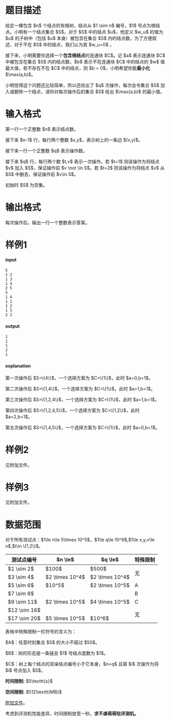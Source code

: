 # 题目描述

<p>给定一棵包含 $n$ 个结点的有根树，结点从 $1 \sim n$ 编号，$1$ 号点为根结点。小明有一个结点集合 $S$，对于 $S$ 中的结点 $u$，他定义 $w_u$ 的值为 $u$ 的子树中（包括 $u$ 本身）被包含在集合 $S$ 内的结点数，为了方便叙述，对于不在 $S$ 中的结点，我们认为其 $w_u=0$ 。</p>
<p>接下来，小明需要你选择一个<strong>包含根结点</strong>的连通块 $C$。记 $a$ 表示连通块 $C$ 中被包含在集合 $S$ 内的结点数，$b$ 表示不在连通块 $C$ 中的结点的 $w$ 值最大值，若不存在不在 $C$ 中的结点，则 $b = 0$，小明希望你能<strong>最小化</strong> $\max(a,b)$。</p>
<p>小明觉得这个问题还比较简单，所以还给出了 $q$ 次操作，每次会令集合 $S$ 加入或删除一个结点，请你对每次操作后的集合 $S$ 给出 $\max(a,b)$ 的最小值。</p>

# 输入格式


<p>第一行一个正整数 $n$ 表示结点数。</p>
<p>接下来 $n-1$ 行，每行两个整数 $x,y$，表示树上的一条边 $(x,y)$。</p>
<p>接下来一行一个正整数 $q$ 表示操作数。</p>
<p>接下来 $q$ 行，每行两个数 $t,v$ 表示一次操作。若 $t=1$ 则该操作为将结点 $v$ 加入 $S$，保证操作前 $v \not \in S$。若 $t=2$ 则该操作为将结点 $v$ 从 $S$ 中删去，保证操作前 $v\in S$。</p>
<p>初始时 $S$ 为空集。</p>

# 输出格式


<p>每次操作后，输出一行一个整数表示答案。</p>

# 样例1


<h4>input</h4>
<pre><code class="sh_plain">5
1 2
1 3
1 4
2 5
5
1 4
1 1
1 2
1 5
2 2</code></pre>
<h4>output</h4>
<pre><code class="sh_plain">1
1
1
2
1</code></pre>
<h4>explanation</h4>
<p>第一次操作后 $S=\{4\}$，一个选择方案为 $C=\{1\}$，此时 $a=0,b=1$。</p>
<p>第二次操作后 $S=\{1,4\}$，一个选择方案为 $C=\{1\}$，此时 $a=1,b=1$。</p>
<p>第三次操作后 $S=\{1,2,4\}$，一个选择方案为 $C=\{1\}$，此时 $a=1,b=1$。</p>
<p>第四次操作后 $S=\{1,2,4,5\}$，一个选择方案为 $C=\{1,2\}$，此时 $a=2,b=1$。</p>
<p>第五次操作后 $S=\{1,4,5\}$，一个选择方案为 $C=\{1\}$，此时 $a=0,b=1$。</p>

# 样例2


<p>见附加文件。</p>

# 样例3


<p>见附加文件。</p>

# 数据范围


<p>对于所有测试点：$1\le n\le 5\times 10^5$，$1\le q\le 10^6$,$1\le x,y,v\le n$,$t\in \{1,2\}$。</p>
<div class="table-responsive">
    <table class="table table-bordered table-text-center table-vertical-middle"><thead><tr><th>测试点编号</th><th>$n \le$</th><th>$q \le$</th><th>特殊限制</th></tr></thead><tbody><tr><td>$1 \sim 2$</td><td>$100$</td><td>$500$</td><td rowspan="2">无</td></tr><tr><td>$3 \sim 4$</td><td>$2 \times 10^4$</td><td>$2 \times 10^4$</td></tr><tr><td>$5 \sim 6$</td><td>$10^5$</td><td>$2 \times 10^5$</td><td>A</td></tr><tr><td>$7 \sim 8$</td><td rowspan="3">$2 \times 10^5$</td><td rowspan="3">$4 \times 10^5$</td><td>B</td></tr><tr><td>$9 \sim 11$</td><td>C</td></tr><tr><td>$12 \sim 16$</td><td rowspan="2">无</td></tr><tr><td>$17 \sim 20$</td><td>$5 \times 10^5$</td><td>$10^6$</td></tr></tbody></table></div>

<p>表格中特殊限制一栏符号的含义为：</p>
<p>$A$：任意时刻集合 $S$ 的大小不超过 $50$。</p>
<p>$B$：树的形态是一条链且 $1$ 号结点度数为 $1$。</p>
<p>$C$：树上每个结点的双亲结点编号小于它本身，$n=q$ 且第 $i$ 次操作为将 $i$ 号点加入 $S$。</p>
<p><strong>时间限制:</strong> $5\texttt{s}$</p>
<p><strong>空间限制:</strong> $512\texttt{MB}$</p>
<p><a href="http://uoj.ac/download.php?type=problem&amp;id=545">附加文件</a>。</p>
<p>考虑到评测机性能差异，时间限制放宽一秒。<strong>求不虐萌萌哒评测机。</strong></p>
